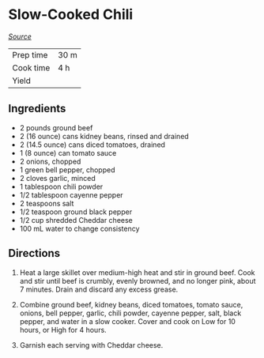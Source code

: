 # Slow-Cooked Chili
*[Source](http://allrecipes.com/recipe/223390/spicy-slow-cooked-chili)*

| | |
|-|-|
| Prep time | 30 m
| Cook time | 4 h
| Yield | 

## Ingredients

- 2 pounds ground beef
- 2 (16 ounce) cans kidney beans, rinsed and drained
- 2 (14.5 ounce) cans diced tomatoes, drained
- 1 (8 ounce) can tomato sauce
- 2 onions, chopped
- 1 green bell pepper, chopped
- 2 cloves garlic, minced
- 1 tablespoon chili powder
- 1/2 tablespoon cayenne pepper
- 2 teaspoons salt
- 1/2 teaspoon ground black pepper
- 1/2 cup shredded Cheddar cheese
- 100 mL water to change consistency

## Directions

1. Heat a large skillet over medium-high heat and stir in ground beef. Cook and stir until beef is crumbly, evenly browned, and no longer pink, about 7 minutes. Drain and discard any excess grease.

2. Combine ground beef, kidney beans, diced tomatoes, tomato sauce, onions, bell pepper, garlic, chili powder, cayenne pepper, salt, black pepper, and water in a slow cooker. Cover and cook on Low for 10 hours, or High for 4 hours.

3. Garnish each serving with Cheddar cheese.

